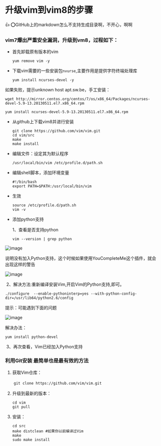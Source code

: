 # 升级vim到vim8的步骤
:+1:
:o:GitHub上的markdown怎么不支持生成目录啊，不开心，啊啊
### vim7爆出严重安全漏洞，升级到vm8，过程如下：

- 首先卸载原有版本的vim

  `yum remove vim -y`

- 下载vim需要的一些安装包`nvurse`,主要作用是提供字符终端处理库


  `yum install ncurses-devel -y`

如果失败，提示unknown host apt.sw.be，手工安装：

```
wget http://mirror.centos.org/centos/7/os/x86_64/Packages/ncurses-devel-5.9-13.20130511.el7.x86_64.rpm

yum install ncurses-devel-5.9-13.20130511.el7.x86_64.rpm
```

- 从github上下载vim8并进行安装

  ```
  git clone https://github.com/vim/vim.git
  cd vim/src
  make
  make install
  ```

- 编辑文件：设定其为默认程序

  ```
  /usr/local/bin/vim /etc/profile.d/path.sh

  ```

- 编辑shell脚本，添加环境变量

  ```
  #!/bin/bash
  export PATH=$PATH:/usr/local/bin/vim
  ```

- 生效

  ```
  source /etc/profile.d/path.sh
  vim -v
  ```

- 添加python支持

  1、查看是否支持python

  ```
  vim --version | grep python
  ```

![image](https://images0.cnblogs.com/blog/593399/201504/191603093395517.png)



说明没有加入Python支持，这个时候如果使用YouCompleteMe这个插件，就会出现这样的警告

![image](https://images0.cnblogs.com/blog/593399/201504/191603106673545.png)

​	2、解决方法:重新编译安装Vim,开启Vim的Python支持,即可。

```
./configure  --enable-pythoninterp=yes --with-python-config-dir=/usr/lib64/python2.6/config
```

提示：可能遇到下面的问题

![image](https://images0.cnblogs.com/blog/593399/201504/191604056988831.png)

解决办法：

```
yum install python-devel
```

​	3、再次查看，Vim已经加入Python支持



### 利用Git安装 最简单也是最有效的方法

1. 获取Vim仓库：   

　　`git clone https://github.com/vim/vim.git `

2. 升级到最新的版本：

   ```
   cd vim
   git pull 
   ```


3. 安装：

   ```
   cd src
   make distclean #如果你以前编译过Vim
   make
   sudo make install
   ```
